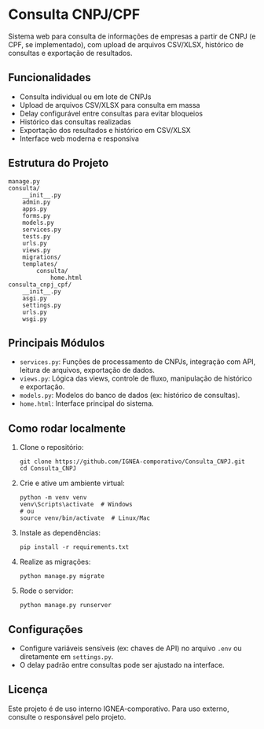 # Consulta CNPJ/CPF

Sistema web para consulta de informações de empresas a partir de CNPJ (e CPF, se implementado), com upload de arquivos CSV/XLSX, histórico de consultas e exportação de resultados.

## Funcionalidades
- Consulta individual ou em lote de CNPJs
- Upload de arquivos CSV/XLSX para consulta em massa
- Delay configurável entre consultas para evitar bloqueios
- Histórico das consultas realizadas
- Exportação dos resultados e histórico em CSV/XLSX
- Interface web moderna e responsiva

## Estrutura do Projeto
```
manage.py
consulta/
    __init__.py
    admin.py
    apps.py
    forms.py
    models.py
    services.py
    tests.py
    urls.py
    views.py
    migrations/
    templates/
        consulta/
            home.html
consulta_cnpj_cpf/
    __init__.py
    asgi.py
    settings.py
    urls.py
    wsgi.py
```

## Principais Módulos
- `services.py`: Funções de processamento de CNPJs, integração com API, leitura de arquivos, exportação de dados.
- `views.py`: Lógica das views, controle de fluxo, manipulação de histórico e exportação.
- `models.py`: Modelos do banco de dados (ex: histórico de consultas).
- `home.html`: Interface principal do sistema.

## Como rodar localmente
1. Clone o repositório:
   ```
   git clone https://github.com/IGNEA-comporativo/Consulta_CNPJ.git
   cd Consulta_CNPJ
   ```
2. Crie e ative um ambiente virtual:
   ```
   python -m venv venv
   venv\Scripts\activate  # Windows
   # ou
   source venv/bin/activate  # Linux/Mac
   ```
3. Instale as dependências:
   ```
   pip install -r requirements.txt
   ```
4. Realize as migrações:
   ```
   python manage.py migrate
   ```
5. Rode o servidor:
   ```
   python manage.py runserver
   ```

## Configurações
- Configure variáveis sensíveis (ex: chaves de API) no arquivo `.env` ou diretamente em `settings.py`.
- O delay padrão entre consultas pode ser ajustado na interface.

## Licença
Este projeto é de uso interno IGNEA-comporativo. Para uso externo, consulte o responsável pelo projeto.
